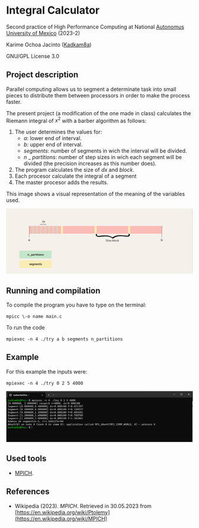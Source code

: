 # Integral Calculator
Second practice of High Performance Computing at National [Autonomus University of Mexico](https://www.unam.mx/) (2023-2)


Karime Ochoa Jacinto ([Kadkam8a](https://github.com/Kadkam8a))

GNU/GPL License 3.0

## Project description

Parallel computing allows us to segment a determinate task into small pieces to distribute them between processors in order to make the process faster. 

The present project (a modification of the one made in class) calculates the Riemann integral of $x^2$ with a barber algorithm as follows:
1. The user determines the values for: 
    - $a$: lower end of interval. 
    - $b$: upper end of interval.
    - $segments$: number of segments in wich the interval will be divided. 
    - $n$ _ $partitions$: number of step sizes in wich each segment will be divided (the precision increases as this number does).
2. The program calculates the size of $dx$ and $block$.
3. Each procesor calculate the integral of a segment
4. The master procesor adds the results.

This image shows a visual representation of the meaning of the variables used.


![](https://github.com/Kadkam8a/IntegralCalculator/blob/main/variables.png)
## Running and compilation
To compile the program you have to type on the terminal:
```
mpicc \-o name main.c
```
To run the code 
```
mpiexec -n 4 ./try a b segments n_partitions
```
## Example
For this example the inputs were:
```
mpiexec -n 4 ./try 0 2 5 4000
```
![](https://github.com/Kadkam8a/IntegralCalculator/blob/main/ejemplo.png)
## Used tools
- [MPICH](https://www.mpich.org/).
## References
- Wikipedia (2023). *MPICH*. Retrieved in 30.05.2023 from [https://en.wikipedia.org/wiki/Ptolemy](https://en.wikipedia.org/wiki/MPICH)
